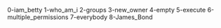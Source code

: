 0-iam_betty
1-who_am_i
2-groups
3-new_owner
4-empty
5-execute
6-multiple_permissions
7-everybody
8-James_Bond